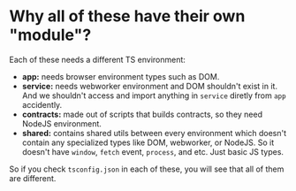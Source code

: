 # Why all of these have their own "module"?

Each of these needs a different TS environment:
- **app:** needs browser environment types such as DOM.
- **service:** needs webworker environment and DOM shouldn't exist in it. And we shouldn't access and import anything in `service` diretly from `app` accidently.
- **contracts:** made out of scripts that builds contracts, so they need NodeJS environment.
- **shared:** contains shared utils between every environment which doesn't contain any specialized types like DOM, webworker, or NodeJS. So it doesn't have `window`, `fetch` event, `process`, and etc. Just basic JS types.

So if you check `tsconfig.json` in each of these, you will see that all of them are different.
